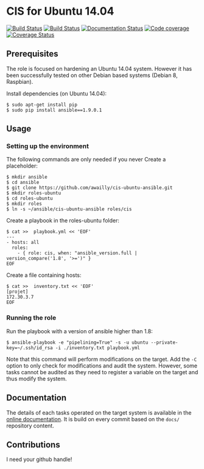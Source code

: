 # CIS for Ubuntu 14.04

[![Build Status](https://travis-ci.org/awailly/cis-ubuntu-ansible.svg?branch=master)](https://travis-ci.org/awailly/cis-ubuntu-ansible)
[![Build Status](https://drone.io/github.com/awailly/cis-ubuntu-ansible/status.png)](https://drone.io/github.com/awailly/cis-ubuntu-ansible/latest)
[![Documentation Status](https://readthedocs.org/projects/cis-ubuntu-ansible/badge/?version=latest)](https://readthedocs.org/projects/cis-ubuntu-ansible/?badge=latest)
[![Code coverage](https://drone.io/github.com/awailly/cis-ubuntu-ansible/files/coverage.png?version=latest)](https://drone.io/github.com/awailly/cis-ubuntu-ansible)
[![Coverage Status](https://coveralls.io/repos/awailly/cis-ubuntu-ansible/badge.svg?branch=master)](https://coveralls.io/r/awailly/cis-ubuntu-ansible?branch=master)


## Prerequisites

The role is focused on hardening an Ubuntu 14.04 system. However it has been successfully tested on other Debian based systems (Debian 8, Raspbian).

Install dependencies (on Ubuntu 14.04):

    $ sudo apt-get install pip
    $ sudo pip install ansible==1.9.0.1

## Usage

### Setting up the environment

The following commands are only needed if you never
Create a placeholder:

    $ mkdir ansible
    $ cd ansible
    $ git clone https://github.com/awailly/cis-ubuntu-ansible.git
    $ mkdir roles-ubuntu
    $ cd roles-ubuntu
    $ mkdir roles
    $ ln -s ~/ansible/cis-ubuntu-ansible roles/cis

Create a playbook in the roles-ubuntu folder:

    $ cat >>  playbook.yml << 'EOF'
    ---
    - hosts: all
      roles:
        - { role: cis, when: "ansible_version.full | version_compare('1.8', '>=')" }
    EOF

Create a file containing hosts:

    $ cat >>  inventory.txt << 'EOF'
    [projet]
    172.30.3.7
    EOF

### Running the role

Run the playbook with a version of ansible higher than 1.8:

    $ ansible-playbook -e "pipelining=True" -s -u ubuntu --private-key=~/.ssh/id_rsa -i ./inventory.txt playbook.yml

Note that this command will perform modifications on the target. Add the `-C` option to only check for modifications and audit the system. However, some tasks cannot be audited as they need to register a variable on the target and thus modify the system.

## Documentation

The details of each tasks operated on the target system is available in the [online documentation](http://cis-ubuntu-ansible.readthedocs.org/en/latest/). It is build on every commit based on the `docs/` repository content.

## Contributions

I need your github handle!

